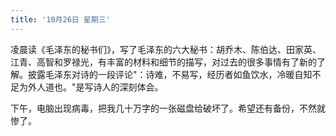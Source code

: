 ```yaml
---
title: '10月26日 星期三'
---
```


凌晨读《毛泽东的秘书们》，写了毛泽东的六大秘书：胡乔木、陈伯达、田家英、江青、高智和罗禄光，有丰富的材料和细节的描写，对过去的很多事情有了新的了解。披露毛泽东对诗的一段评论"：诗难，不易写，经历者如鱼饮水，冷暖自知不足为外人道也。"是写诗人的深刻体会。

下午，电脑出现病毒，把我几十万字的一张磁盘给破坏了。希望还有备份，不然就惨了。

